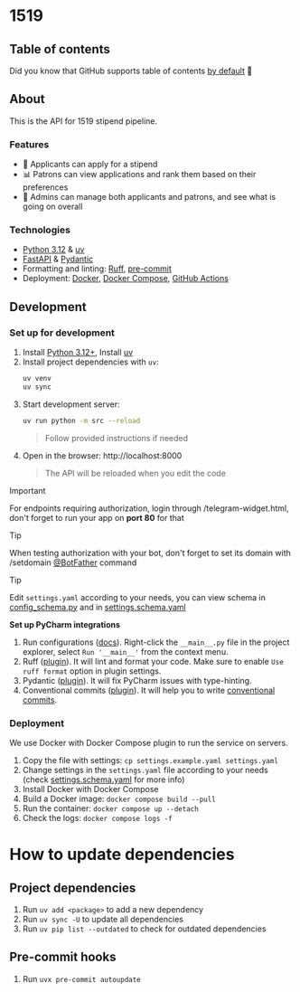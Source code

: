# 1519

## Table of contents

Did you know that GitHub supports table of
contents [by default](https://github.blog/changelog/2021-04-13-table-of-contents-support-in-markdown-files/) 🤔

## About

This is the API for 1519 stipend pipeline.

### Features

- 📝 Applicants can apply for a stipend
- 📊 Patrons can view applications and rank them based on their preferences
- 🔧 Admins can manage both applicants and patrons, and see what is going on overall

### Technologies

- [Python 3.12](https://www.python.org/downloads/) & [uv](https://github.com/astral-sh/uv)
- [FastAPI](https://fastapi.tiangolo.com/) & [Pydantic](https://docs.pydantic.dev/latest/)
- Formatting and linting: [Ruff](https://docs.astral.sh/ruff/), [pre-commit](https://pre-commit.com/)
- Deployment: [Docker](https://www.docker.com/), [Docker Compose](https://docs.docker.com/compose/),
  [GitHub Actions](https://github.com/features/actions)

## Development

### Set up for development

1. Install [Python 3.12+](https://www.python.org/downloads/), Install [uv](https://github.com/astral-sh/uv)
2. Install project dependencies with `uv`:
   ```bash
   uv venv
   uv sync
   ```
3. Start development server:
   ```bash
   uv run python -m src --reload
   ```
   > Follow provided instructions if needed
4. Open in the browser: http://localhost:8000
   > The API will be reloaded when you edit the code

> [!IMPORTANT]
> For endpoints requiring authorization, login through /telegram-widget.html,
> don't forget to run your app on **port 80** for that

> [!TIP]
> When testing authorization with your bot, don't forget to set its domain
> with /setdomain [@BotFather](https://t.me/BotFather) command

> [!TIP]
> Edit `settings.yaml` according to your needs, you can view schema in
> [config_schema.py](src/config_schema.py) and in [settings.schema.yaml](settings.schema.yaml)

**Set up PyCharm integrations**

1. Run configurations ([docs](https://www.jetbrains.com/help/pycharm/run-debug-configuration.html#createExplicitly)).
   Right-click the `__main__.py` file in the project explorer, select `Run '__main__'` from the context menu.
2. Ruff ([plugin](https://plugins.jetbrains.com/plugin/20574-ruff)).
   It will lint and format your code. Make sure to enable `Use ruff format` option in plugin settings.
3. Pydantic ([plugin](https://plugins.jetbrains.com/plugin/12861-pydantic)). It will fix PyCharm issues with
   type-hinting.
4. Conventional commits ([plugin](https://plugins.jetbrains.com/plugin/13389-conventional-commit)). It will help you
   to write [conventional commits](https://www.conventionalcommits.org/en/v1.0.0/).

### Deployment

We use Docker with Docker Compose plugin to run the service on servers.

1. Copy the file with settings: `cp settings.example.yaml settings.yaml`
2. Change settings in the `settings.yaml` file according to your needs
   (check [settings.schema.yaml](settings.schema.yaml) for more info)
3. Install Docker with Docker Compose
4. Build a Docker image: `docker compose build --pull`
5. Run the container: `docker compose up --detach`
6. Check the logs: `docker compose logs -f`

# How to update dependencies

## Project dependencies

1. Run `uv add <package>` to add a new dependency 
2. Run `uv sync -U` to update all dependencies
3. Run `uv pip list --outdated` to check for outdated dependencies

## Pre-commit hooks

1. Run `uvx pre-commit autoupdate`

